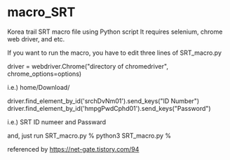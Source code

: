 # macro_SRT

Korea trail SRT macro file using Python script
It requires selenium, chrome web driver, and etc.

If you want to run the macro, you have to edit three lines of SRT_macro.py

driver = webdriver.Chrome("directory of chromedriver", chrome_options=options)

i.e.) home/Download/

driver.find_element_by_id('srchDvNm01').send_keys("ID Number")
driver.find_element_by_id('hmpgPwdCphd01').send_keys("Password")

i.e.) SRT ID numeer and Passward

and, just run SRT_macro.py
%
python3 SRT_macro.py
%


referenced by https://net-gate.tistory.com/94
